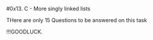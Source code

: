 #0x13. C - More singly linked lists

THere are only 15 Questions to be answered on this task

!!!GOODLUCK. 
